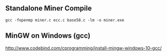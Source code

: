 ## Standalone Miner Compile
```gcc -fopenmp miner.c ecc.c base58.c -lm -o miner.exe```
## MinGW on Windows (gcc)
http://www.codebind.com/cprogramming/install-mingw-windows-10-gcc/
